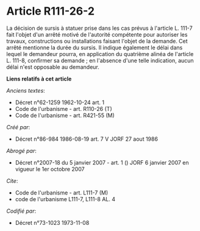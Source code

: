 # Article R111-26-2

La décision de sursis à statuer prise dans les cas prévus à l'article L. 111-7 fait l'objet d'un arrêté motivé de l'autorité
compétente pour autoriser les travaux, constructions ou installations faisant l'objet de la demande. Cet arrêté mentionne la
durée du sursis. Il indique également le délai dans lequel le demandeur pourra, en application du quatrième alinéa de
l'article L. 111-8, confirmer sa demande ; en l'absence d'une telle indication, aucun délai n'est opposable au demandeur.

**Liens relatifs à cet article**

_Anciens textes_:

  - Décret n°62-1259 1962-10-24 art. 1
  - Code de l'urbanisme - art. R110-26 (T)
  - Code de l'urbanisme - art. R421-55 (M)

_Créé par_:

  - Décret n°86-984 1986-08-19 art. 7 V JORF 27 aout 1986

_Abrogé par_:

  - Décret n°2007-18 du 5 janvier 2007 - art. 1 () JORF 6 janvier 2007 en vigueur le 1er octobre 2007

_Cite_:

  - Code de l'urbanisme - art. L111-7 (M)
  - code de l'urbanisme L111-7, L111-8 AL. 4

_Codifié par_:

  - Décret n°73-1023 1973-11-08
